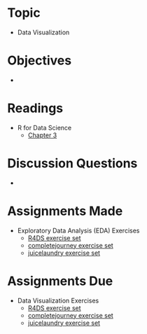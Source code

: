 # Topic

* Data Visualization

# Objectives

* 

# Readings

* R for Data Science
   + [Chapter 3][r4ds 3]

# Discussion Questions

* 

# Assignments Made

* Exploratory Data Analysis (EDA) Exercises
   + [R4DS exercise set][r4ds eda exercises]
   + [completejourney exercise set][completejourney eda exercises]
   + [juicelaundry exercise set][juicelaundry eda exercises] 

# Assignments Due

* Data Visualization Exercises
   + [R4DS exercise set][r4ds data viz exercises]
   + [completejourney exercise set][completejourney data viz exercises]
   + [juicelaundry exercise set][juicelaundry data viz exercises]

[r4ds 3]: https://r4ds.had.co.nz/data-visualisation.html
[completejourney eda exercises]: https://github.com/GCOM7140/completejourney-exercises/blob/master/solutions/03-exploratory-data-analysis-solutions.md#exploratory-data-analysis-eda-solutions
[completejourney data viz exercises]: https://github.com/GCOM7140/completejourney-exercises/blob/master/exercises/01-data-visualization-exercises.md#data-visualization-exercises
[juicelaundry eda exercises]: https://github.com/GCOM7140/juicelaundry-exercises/blob/master/solutions/03-exploratory-data-analysis-solutions.md#exploratory-data-analysis-eda-solutions
[juicelaundry data viz exercises]: https://github.com/GCOM7140/juicelaundry-exercises/blob/master/exercises/01-data-visualization-exercises.md#data-visualization-exercises
[r4ds eda exercises]: https://github.com/GCOM7140/r4ds-exercises/blob/master/solutions/03-exploratory-data-analysis-solutions.md#exploratory-data-analysis-eda-solutions
[r4ds data viz exercises]: https://github.com/GCOM7140/r4ds-exercises/blob/master/exercises/01-data-visualization-exercises.md#data-visualization-exercises